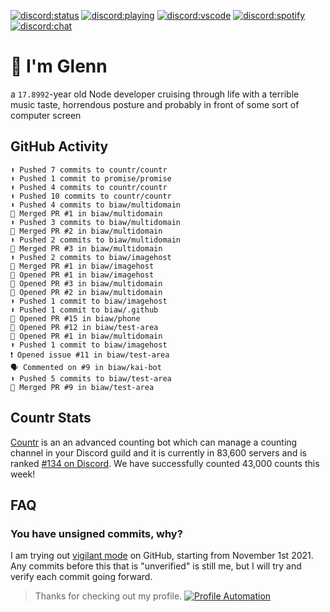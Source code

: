 [![discord:status](https://dev.discordprofiles.me/badge/status/110090225929191424?style=flat-square)](https://discord.com/users/110090225929191424)
[![discord:playing](https://dev.discordprofiles.me/badge/playing/110090225929191424?style=flat-square)](https://discord.com/users/110090225929191424)
[![discord:vscode](https://dev.discordprofiles.me/badge/vscode/110090225929191424?style=flat-square)](https://discord.com/users/110090225929191424)
[![discord:spotify](https://dev.discordprofiles.me/badge/spotify/110090225929191424?style=flat-square)](https://dev.discordprofiles.me/openspotify/110090225929191424)
[![discord:chat](https://img.shields.io/discord/449576301997588490?style=flat-square)](https://discord.gg/Ccj5bjb)

# 👋 I'm Glenn

a `17.8992`-year old Node developer cruising through life with a terrible music taste, horrendous posture and probably in front of some sort of computer screen

## GitHub Activity

```
⬆️ Pushed 7 commits to countr/countr
⬆️ Pushed 1 commit to promise/promise
⬆️ Pushed 4 commits to countr/countr
⬆️ Pushed 10 commits to countr/countr
⬆️ Pushed 4 commits to biaw/multidomain
🎉 Merged PR #1 in biaw/multidomain
⬆️ Pushed 3 commits to biaw/multidomain
🎉 Merged PR #2 in biaw/multidomain
⬆️ Pushed 2 commits to biaw/multidomain
🎉 Merged PR #3 in biaw/multidomain
⬆️ Pushed 2 commits to biaw/imagehost
🎉 Merged PR #1 in biaw/imagehost
💪 Opened PR #1 in biaw/imagehost
💪 Opened PR #3 in biaw/multidomain
💪 Opened PR #2 in biaw/multidomain
⬆️ Pushed 1 commit to biaw/imagehost
⬆️ Pushed 1 commit to biaw/.github
💪 Opened PR #15 in biaw/phone
💪 Opened PR #12 in biaw/test-area
💪 Opened PR #1 in biaw/multidomain
⬆️ Pushed 1 commit to biaw/imagehost
❗️ Opened issue #11 in biaw/test-area
🗣 Commented on #9 in biaw/kai-bot
⬆️ Pushed 5 commits to biaw/test-area
🎉 Merged PR #9 in biaw/test-area
```

## Countr Stats

[Countr](https://countr.xyz/) is an an advanced counting bot which can manage a counting channel in your Discord guild and it is currently in 83,600 servers and is ranked [#134 on Discord](https://dblstatistics.com/bot/467377486141980682). We have successfully counted 43,000 counts this week!

## FAQ

### You have unsigned commits, why?

I am trying out [vigilant mode](https://docs.github.com/github/authenticating-to-github/displaying-verification-statuses-for-all-of-your-commits) on GitHub, starting from November 1st 2021. Any commits before this that is "unverified" is still me, but I will try and verify each commit going forward.

> Thanks for checking out my profile. [![Profile Automation](https://img.shields.io/github/workflow/status/promise/promise/README%20Update?label=automation)](https://github.com/promise/promise/actions/workflows/README.yml)